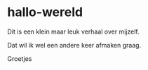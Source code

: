 # hallo-wereld

Dit is een klein maar leuk verhaal over mijzelf.

Dat wil ik wel een andere keer afmaken graag.

Groetjes
